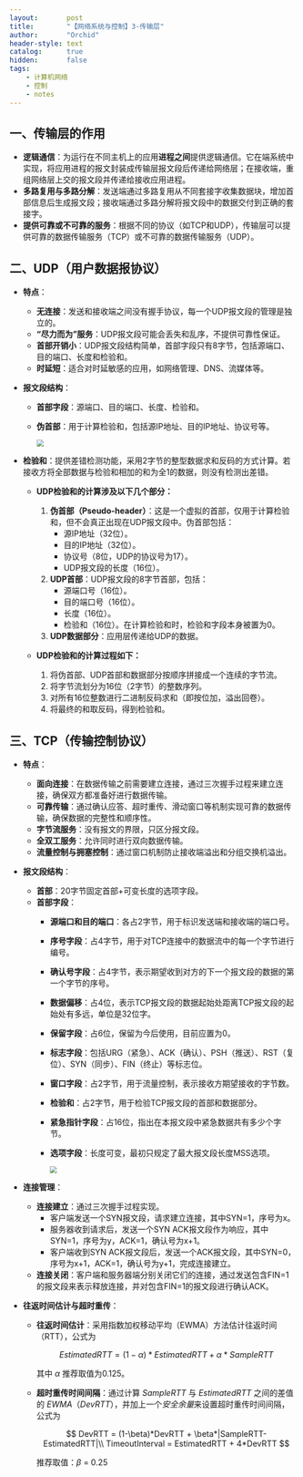 ```yaml
---
layout:       post
title:        "【网络系统与控制】3-传输层"
author:       "Orchid"
header-style: text
catalog:      true
hidden:       false
tags:
    - 计算机网络
    - 控制
    - notes
---
```




## 一、传输层的作用

- **逻辑通信**：为运行在不同主机上的应用**进程之间**提供逻辑通信。它在端系统中实现，将应用进程的报文封装成传输层报文段后传递给网络层；在接收端，重组网络层上交的报文段并传递给接收应用进程。
- **多路复用与多路分解**：发送端通过多路复用从不同套接字收集数据块，增加首部信息后生成报文段；接收端通过多路分解将报文段中的数据交付到正确的套接字。
- **提供可靠或不可靠的服务**：根据不同的协议（如TCP和UDP），传输层可以提供可靠的数据传输服务（TCP）或不可靠的数据传输服务（UDP）。

## 二、UDP（用户数据报协议）

- **特点**：
  - **无连接**：发送和接收端之间没有握手协议，每一个UDP报文段的管理是独立的。
  - **“尽力而为”服务**：UDP报文段可能会丢失和乱序，不提供可靠性保证。
  - **首部开销小**：UDP报文段结构简单，首部字段只有8字节，包括源端口、目的端口、长度和检验和。
  - **时延短**：适合对时延敏感的应用，如网络管理、DNS、流媒体等。
  
- **报文段结构**：
  - **首部字段**：源端口、目的端口、长度、检验和。
  - **伪首部**：用于计算检验和，包括源IP地址、目的IP地址、协议号等。
  
    <img src="{{ site.baseurl }}/img/【网络系统与控制】/image2.png" style="zoom:75%;" />
  
- **检验和**：提供差错检测功能，采用2字节的整型数据求和反码的方式计算。若接收方将全部数据与检验和相加的和为全1的数据，则没有检测出差错。

  * **UDP检验和的计算涉及以下几个部分：**

    1. **伪首部（Pseudo-header）**：这是一个虚拟的首部，仅用于计算检验和，但不会真正出现在UDP报文段中。伪首部包括：
       - 源IP地址（32位）。
       - 目的IP地址（32位）。
       - 协议号（8位，UDP的协议号为17）。
       - UDP报文段的长度（16位）。
    2. **UDP首部**：UDP报文段的8字节首部，包括：
       - 源端口号（16位）。
       - 目的端口号（16位）。
       - 长度（16位）。
       - 检验和（16位）。在计算检验和时，检验和字段本身被置为0。
    3. **UDP数据部分**：应用层传递给UDP的数据。

  * **UDP检验和的计算过程如下：**

    1. 将伪首部、UDP首部和数据部分按顺序拼接成一个连续的字节流。
    2. 将字节流划分为16位（2字节）的整数序列。
    3. 对所有16位整数进行二进制反码求和（即按位加，溢出回卷）。
    4. 将最终的和取反码，得到检验和。


## 三、TCP（传输控制协议）

- **特点**：
  - **面向连接**：在数据传输之前需要建立连接，通过三次握手过程来建立连接，确保双方都准备好进行数据传输。
  - **可靠传输**：通过确认应答、超时重传、滑动窗口等机制实现可靠的数据传输，确保数据的完整性和顺序性。
  - **字节流服务**：没有报文的界限，只区分报文段。
  - **全双工服务**：允许同时进行双向数据传输。
  - **流量控制与拥塞控制**：通过窗口机制防止接收端溢出和分组交换机溢出。
  
- **报文段结构**：
  - **首部**：20字节固定首部+可变长度的选项字段。
  - **首部字段**：
    - **源端口和目的端口**：各占2字节，用于标识发送端和接收端的端口号。
    - **序号字段**：占4字节，用于对TCP连接中的数据流中的每一个字节进行编号。
    - **确认号字段**：占4字节，表示期望收到对方的下一个报文段的数据的第一个字节的序号。
    - **数据偏移**：占4位，表示TCP报文段的数据起始处距离TCP报文段的起始处有多远，单位是32位字。
    - **保留字段**：占6位，保留为今后使用，目前应置为0。
    - **标志字段**：包括URG（紧急）、ACK（确认）、PSH（推送）、RST（复位）、SYN（同步）、FIN（终止）等标志位。
    - **窗口字段**：占2字节，用于流量控制，表示接收方期望接收的字节数。
    - **检验和**：占2字节，用于检验TCP报文段的首部和数据部分。
    - **紧急指针字段**：占16位，指出在本报文段中紧急数据共有多少个字节。
    - **选项字段**：长度可变，最初只规定了最大报文段长度MSS选项。
    
      <img src="{{ site.baseurl }}/img/【网络系统与控制】/image3.png" style="zoom:75%;" />
  
- **连接管理**：
  - **连接建立**：通过三次握手过程实现。
    - 客户端发送一个SYN报文段，请求建立连接，其中SYN=1，序号为x。
    - 服务器收到请求后，发送一个SYN ACK报文段作为响应，其中SYN=1，序号为y，ACK=1，确认号为x+1。
    - 客户端收到SYN ACK报文段后，发送一个ACK报文段，其中SYN=0，序号为x+1，ACK=1，确认号为y+1，完成连接建立。
  - **连接关闭**：客户端和服务器端分别关闭它们的连接，通过发送包含FIN=1的报文段来表示释放连接，并对包含FIN=1的报文段进行确认ACK。
  
- **往返时间估计与超时重传**：
  - **往返时间估计**：采用指数加权移动平均（EWMA）方法估计往返时间（RTT），公式为
    
    $$
    EstimatedRTT = (1-α)*EstimatedRTT + α*SampleRTT
    $$

    其中 $\alpha$ 推荐取值为0.125。
  
  - **超时重传时间间隔**：通过计算 $SampleRTT$ 与 $EstimatedRTT$ 之间的差值的 $EWMA（DevRTT）$，并加上一个*安全余量*来设置超时重传时间间隔，公式为
    
    $$
    DevRTT = (1-\beta)*DevRTT + \beta*|SampleRTT-EstimatedRTT|\\
    TimeoutInterval = EstimatedRTT + 4*DevRTT
    $$
    
    推荐取值：$\beta$ = 0.25

